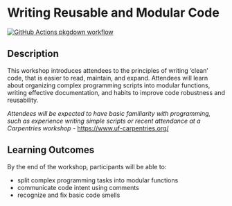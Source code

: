 
<!-- README.md is generated from README.Rmd. Please edit that file -->

# Writing Reusable and Modular Code

<!-- badges: start -->

[![GitHub Actions pkgdown
workflow](https://github.com/uf-repro/lesson-template/workflows/pkgdown/badge.svg)](https://github.com/uf-repro/lesson-template/actions?query=workflow%3Apkgdown)

<!-- badges: end -->

## Description

This workshop introduces attendees to the principles of writing ‘clean’
code, that is easier to read, maintain, and expand. Attendees will learn
about organizing complex programming scripts into modular functions,
writing effective documentation, and habits to improve code robustness
and reusability.

*Attendees will be expected to have basic familiarity with programming,
such as experience writing simple scripts or recent attendance at a
Carpentries workshop* - <https://www.uf-carpentries.org/>

## Learning Outcomes

By the end of the workshop, participants will be able to:

  - split complex programming tasks into modular functions
  - communicate code intent using comments
  - recognize and fix basic code smells
